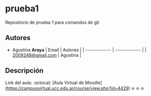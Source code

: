 # prueba1
Repositorio de prueba 1 para comandos de git
## Autores
* Agustina **Araya**
| Email | Autores |
| ------------- | ------------- |
| 2009248@gmail.com  | Agustina  |

## Descripción
Link del aula: :octocat: [Aula Virtual de Moodle] (https://campusvirtual.ucc.edu.ar/course/view.php?id=4429)
:sparkle: :sparkle: :sparkle: